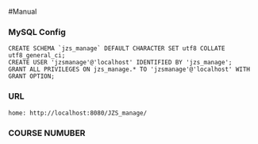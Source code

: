 #Manual

### MySQL Config
```
CREATE SCHEMA `jzs_manage` DEFAULT CHARACTER SET utf8 COLLATE utf8_general_ci;
CREATE USER 'jzsmanage'@'localhost' IDENTIFIED BY 'jzs_manage';
GRANT ALL PRIVILEGES ON jzs_manage.* TO 'jzsmanage'@'localhost' WITH GRANT OPTION;
```

### URL
```
home: http://localhost:8080/JZS_manage/

```

### COURSE NUMUBER
```

```